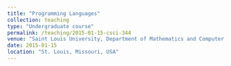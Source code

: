```yaml
---
title: "Programming Languages"
collection: teaching
type: "Undergraduate course"
permalink: /teaching/2015-01-15-csci-344
venue: "Saint Louis University, Department of Mathematics and Computer Science"
date: 2015-01-15
location: "St. Louis, Missouri, USA"
---
```


